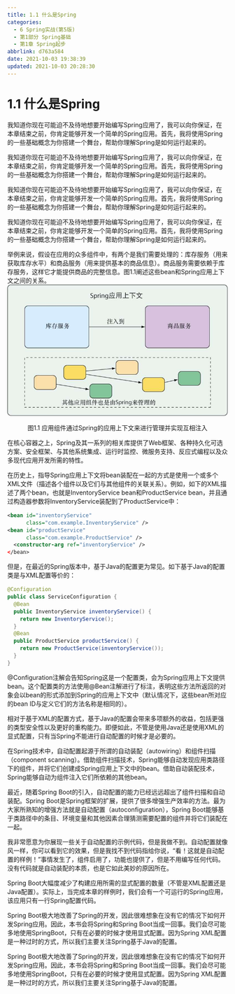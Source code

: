 ```yaml
---
title: 1.1 什么是Spring
categories: 
  - 6 Spring实战(第5版)
  - 第1部分 Spring基础
  - 第1章 Spring起步
abbrlink: d763a584
date: 2021-10-03 19:38:39
updated: 2021-10-03 20:28:30
---
```

# 1.1 什么是Spring
我知道你现在可能迫不及待地想要开始编写Spring应用了，我可以向你保证，在本章结束之前，你肯定能够开发一个简单的Spring应用。首先，我将使用Spring的一些基础概念为你搭建一个舞台，帮助你理解Spring是如何运行起来的。

我知道你现在可能迫不及待地想要开始编写Spring应用了，我可以向你保证，在本章结束之前，你肯定能够开发一个简单的Spring应用。首先，我将使用Spring的一些基础概念为你搭建一个舞台，帮助你理解Spring是如何运行起来的。

我知道你现在可能迫不及待地想要开始编写Spring应用了，我可以向你保证，在本章结束之前，你肯定能够开发一个简单的Spring应用。首先，我将使用Spring的一些基础概念为你搭建一个舞台，帮助你理解Spring是如何运行起来的。

我知道你现在可能迫不及待地想要开始编写Spring应用了，我可以向你保证，在本章结束之前，你肯定能够开发一个简单的Spring应用。首先，我将使用Spring的一些基础概念为你搭建一个舞台，帮助你理解Spring是如何运行起来的。

举例来说，假设在应用的众多组件中，有两个是我们需要处理的：库存服务（用来获取库存水平）和商品服务（用来提供基本的商品信息）。商品服务需要依赖于库存服务，这样它才能提供商品的完整信息。图1.1阐述这些bean和Spring应用上下文之间的关系。
![epub_29101559_7](https://raw.githubusercontent.com/lanlan2017/images/master/Blog/2021/10/20211003193429.jpeg)

<center>图1.1 应用组件通过Spring的应用上下文来进行管理并实现互相注入</center>

在核心容器之上，Spring及其一系列的相关库提供了Web框架、各种持久化可选方案、安全框架、与其他系统集成、运行时监控、微服务支持、反应式编程以及众多现代应用开发所需的特性。

在历史上，指导Spring应用上下文将bean装配在一起的方式是使用一个或多个XML文件（描述各个组件以及它们与其他组件的关联关系）。例如，如下的XML描述了两个bean，也就是InventoryService bean和ProductService bean，并且通过构造器参数将InventoryService装配到了ProductService中：
```xml
<bean id="inventoryService"
      class="com.example.InventoryService" />
<bean id="productService"
      class="com.example.ProductService" />
  <constructor-arg ref="inventoryService" />
</bean>
```
但是，在最近的Spring版本中，基于Java的配置更为常见。如下基于Java的配置类是与XML配置等价的：
```java
@Configuration
public class ServiceConfiguration {
  @Bean
  public InventoryService inventoryService() {
    return new InventoryService();
  }
  @Bean
  public ProductService productService() {
    return new ProductService(inventoryService());
  }
}
```
@Configuration注解会告知Spring这是一个配置类，会为Spring应用上下文提供bean。这个配置类的方法使用@Bean注解进行了标注，表明这些方法所返回的对象会以bean的形式添加到Spring的应用上下文中（默认情况下，这些bean所对应的bean ID与定义它们的方法名称是相同的）。

相对于基于XML的配置方式，基于Java的配置会带来多项额外的收益，包括更强的类型安全性以及更好的重构能力。即便如此，不管是使用Java还是使用XML的显式配置，只有当Spring不能进行自动配置的时候才是必要的。

在Spring技术中，自动配置起源于所谓的自动装配（autowiring）和组件扫描（component scanning）。借助组件扫描技术，Spring能够自动发现应用类路径下的组件，并将它们创建成Spring应用上下文中的bean。借助自动装配技术，Spring能够自动为组件注入它们所依赖的其他bean。

最近，随着Spring Boot的引入，自动配置的能力已经远远超出了组件扫描和自动装配。Spring Boot是Spring框架的扩展，提供了很多增强生产效率的方法。最为大家所熟知的增强方法就是自动配置（autoconfiguration），Spring Boot能够基于类路径中的条目、环境变量和其他因素合理猜测需要配置的组件并将它们装配在一起。

我非常愿意为你展现一些关于自动配置的示例代码，但是我做不到。自动配置就像风一样，你可以看到它的效果，但是我找不到代码指给你说，“看！这就是自动配置的样例！”事情发生了，组件启用了，功能也提供了，但是不用编写任何代码。没有代码就是自动装配的本质，也是它如此美妙的原因所在。

Spring Boot大幅度减少了构建应用所需的显式配置的数量（不管是XML配置还是Java配置）。实际上，当完成本章的样例时，我们会有一个可运行的Spring应用，该应用只有一行Spring配置代码。

Spring Boot极大地改善了Spring的开发，因此很难想象在没有它的情况下如何开发Spring应用。因此，本书会将Spring和Spring Boot当成一回事。我们会尽可能多地使用SpringBoot，只有在必要的时候才使用显式配置。因为Spring XML配置是一种过时的方式，所以我们主要关注Spring基于Java的配置。

Spring Boot极大地改善了Spring的开发，因此很难想象在没有它的情况下如何开发Spring应用。因此，本书会将Spring和Spring Boot当成一回事。我们会尽可能多地使用SpringBoot，只有在必要的时候才使用显式配置。因为Spring XML配置是一种过时的方式，所以我们主要关注Spring基于Java的配置。
